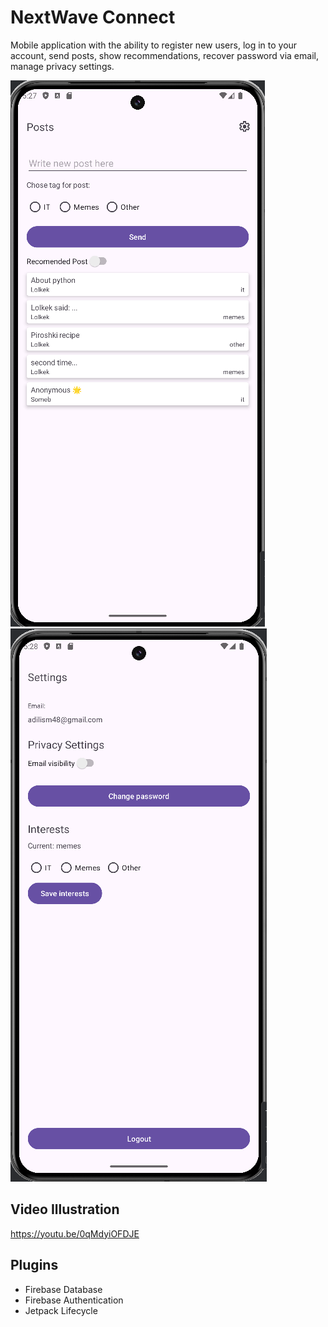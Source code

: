 # NextWave Connect
Mobile application with the ability to register new users, log in to your account, send posts, show recommendations, recover password via email, manage privacy settings.

![Illustration](https://github.com/adilism48/NextWaveConnect/blob/main/img/posts.png) ![Illustration](https://github.com/adilism48/NextWaveConnect/blob/main/img/settings.png)

## Video Illustration
https://youtu.be/0qMdyiOFDJE

## Plugins
- Firebase Database
- Firebase Authentication
- Jetpack Lifecycle
